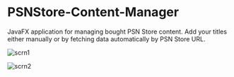 # PSNStore-Content-Manager

JavaFX application for managing bought PSN Store content. Add your titles either manually or by fetching data automatically by PSN Store URL.

![scrn1](https://i.imgur.com/NvgC6Zh.png)

![scrn2](https://i.imgur.com/KDiWyuD.png)
